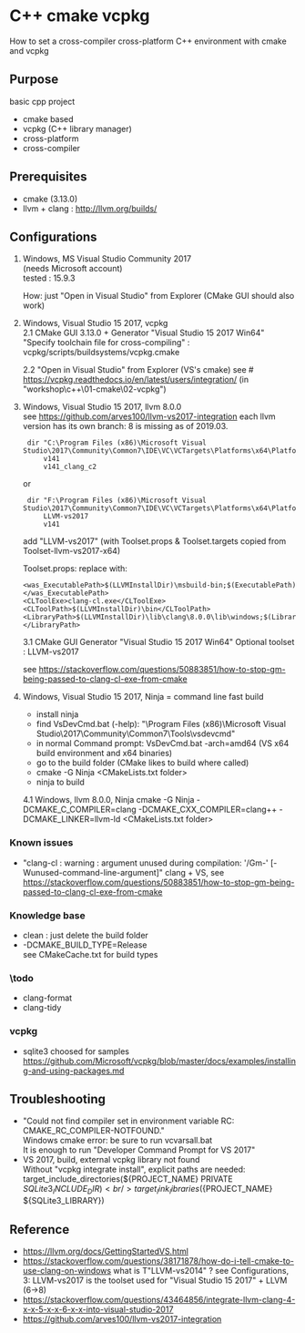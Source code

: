 
# C++ cmake vcpkg
How to set a cross-compiler cross-platform C++ environment with cmake and vcpkg

## Purpose
   basic cpp project
   * cmake based
   * vcpkg (C++ library manager)
   * cross-platform
   * cross-compiler

## Prerequisites
* cmake (3.13.0)
* llvm + clang : http://llvm.org/builds/

## Configurations
1. Windows, MS Visual Studio Community 2017 <br/>
    (needs Microsoft account) <br/>
    tested : 15.9.3

    How: just "Open in Visual Studio" from Explorer
    (CMake GUI should also work)

2. Windows, Visual Studio 15 2017, vcpkg <br/>
    2.1 CMake GUI 3.13.0 +
        Generator "Visual Studio 15 2017 Win64" <br/>
        "Specify toolchain file for cross-compiling" : vcpkg/scripts/buildsystems/vcpkg.cmake

    2.2 "Open in Visual Studio" from Explorer (VS's cmake)
        see # https://vcpkg.readthedocs.io/en/latest/users/integration/
        (in "workshop\c++\01-cmake\02-vcpkg")

3. Windows, Visual Studio 15 2017, llvm 8.0.0 <br/>
    see https://github.com/arves100/llvm-vs2017-integration
        each llvm version has its own branch: 8 is missing as of 2019.03.

        dir "C:\Program Files (x86)\Microsoft Visual Studio\2017\Community\Common7\IDE\VC\VCTargets\Platforms\x64\PlatformToolsets"
            v141
            v141_clang_c2

    or

        dir "F:\Program Files (x86)\Microsoft Visual Studio\2017\Community\Common7\IDE\VC\VCTargets\Platforms\x64\PlatformToolsets"
            LLVM-vs2017
            v141

    add "LLVM-vs2017" (with Toolset.props & Toolset.targets copied from Toolset-llvm-vs2017-x64)

    Toolset.props:
        replace <ExecutablePath> with:

       <was_ExecutablePath>$(LLVMInstallDir)\msbuild-bin;$(ExecutablePath)</was_ExecutablePath>
       <CLToolExe>clang-cl.exe</CLToolExe>
       <CLToolPath>$(LLVMInstallDir)\bin</CLToolPath>
       <LibraryPath>$(LLVMInstallDir)\lib\clang\8.0.0\lib\windows;$(LibraryPath)</LibraryPath>

    3.1 CMake GUI
        Generator "Visual Studio 15 2017 Win64"
        Optional toolset : LLVM-vs2017

      see https://stackoverflow.com/questions/50883851/how-to-stop-gm-being-passed-to-clang-cl-exe-from-cmake

4. Windows, Visual Studio 15 2017, Ninja = command line fast build
    - install ninja
    - find VsDevCmd.bat (-help): "\Program Files (x86)\Microsoft Visual Studio\2017\Community\Common7\Tools\vsdevcmd"
    - in normal Command prompt: VsDevCmd.bat -arch=amd64
        (VS x64 build environment and x64 binaries)
    - go to the build folder (CMake likes to build where called)
    - cmake -G Ninja <CMakeLists.txt folder>
    - ninja to build

    4.1 Windows, llvm 8.0.0, Ninja
    cmake -G Ninja -DCMAKE_C_COMPILER=clang -DCMAKE_CXX_COMPILER=clang++ -DCMAKE_LINKER=llvm-ld <CMakeLists.txt folder>

### Known issues
* "clang-cl : warning : argument unused during compilation: '/Gm-' [-Wunused-command-line-argument]"
    clang + VS, see https://stackoverflow.com/questions/50883851/how-to-stop-gm-being-passed-to-clang-cl-exe-from-cmake

### Knowledge base
* clean : just delete the build folder
* -DCMAKE_BUILD_TYPE=Release <br/>
   see CMakeCache.txt for build types

### \todo
* clang-format
* clang-tidy

### vcpkg
- sqlite3 choosed for samples
https://github.com/Microsoft/vcpkg/blob/master/docs/examples/installing-and-using-packages.md

## Troubleshooting
 * "Could not find compiler set in environment variable RC: CMAKE_RC_COMPILER-NOTFOUND." <br/>
  Windows cmake error: be sure to run vcvarsall.bat <br/>
    It is enough to run "Developer Command Prompt for VS 2017"
 * VS 2017, build, external vcpkg library not found <br/>
  Without "vcpkg integrate install", explicit paths are needed: <br/>
      target_include_directories(${PROJECT_NAME} PRIVATE ${SQLite3_INCLUDE_DIR}) <br/>
      target_link_libraries(${PROJECT_NAME} ${SQLite3_LIBRARY})

## Reference
* https://llvm.org/docs/GettingStartedVS.html
* https://stackoverflow.com/questions/38171878/how-do-i-tell-cmake-to-use-clang-on-windows
    what is T"LLVM-vs2014" ?
    see Configurations, 3: LLVM-vs2017 is the toolset used for "Visual Studio 15 2017" + LLVM (6->8)
* https://stackoverflow.com/questions/43464856/integrate-llvm-clang-4-x-x-5-x-x-6-x-x-into-visual-studio-2017
* https://github.com/arves100/llvm-vs2017-integration

